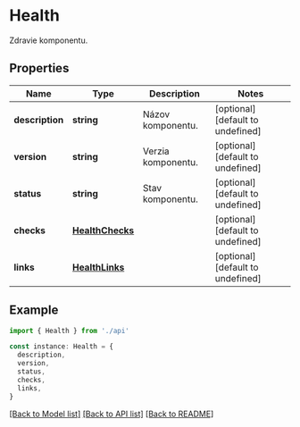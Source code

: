 # Health

Zdravie komponentu.

## Properties

| Name            | Type                                | Description        | Notes                             |
| --------------- | ----------------------------------- | ------------------ | --------------------------------- |
| **description** | **string**                          | Názov komponentu.  | [optional] [default to undefined] |
| **version**     | **string**                          | Verzia komponentu. | [optional] [default to undefined] |
| **status**      | **string**                          | Stav komponentu.   | [optional] [default to undefined] |
| **checks**      | [**HealthChecks**](HealthChecks.md) |                    | [optional] [default to undefined] |
| **links**       | [**HealthLinks**](HealthLinks.md)   |                    | [optional] [default to undefined] |

## Example

```typescript
import { Health } from './api'

const instance: Health = {
  description,
  version,
  status,
  checks,
  links,
}
```

[[Back to Model list]](../README.md#documentation-for-models) [[Back to API list]](../README.md#documentation-for-api-endpoints) [[Back to README]](../README.md)
